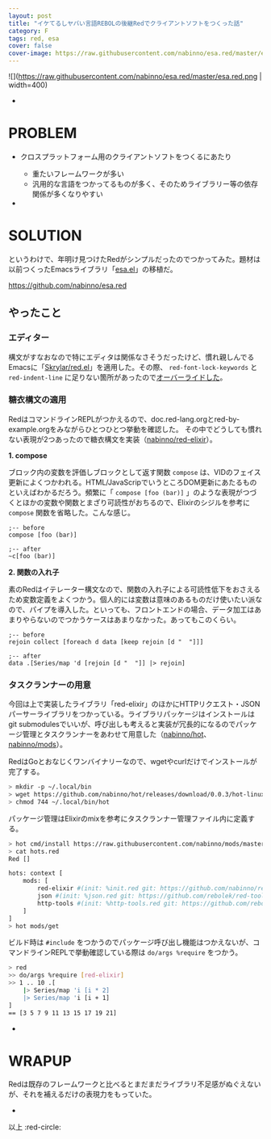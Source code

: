 ```yaml
---
layout: post
title: "イケてるしヤバい言語REBOLの後継Redでクライアントソフトをつくった話"
category: F
tags: red, esa
cover: false
cover-image: https://raw.githubusercontent.com/nabinno/esa.red/master/esa.red.png
---
```


![](https://raw.githubusercontent.com/nabinno/esa.red/master/esa.red.png | width=400)

-

# PROBLEM
- クロスプラットフォーム用のクライアントソフトをつくるにあたり
    - 重たいフレームワークが多い
    - 汎用的な言語をつかってるものが多く、そのためライブラリー等の依存関係が多くなりやすい

-

# SOLUTION
というわけで、年明け見つけたRedがシンプルだったのでつかってみた。題材は以前つくったEmacsライブラリ「[esa.el](https://github.com/nabinno/esa.el)」の移植だ。

https://github.com/nabinno/esa.red

## やったこと
### エディター
構文がすなおなので特にエディタは関係なさそうだったけど、慣れ親しんでるEmacsに「[Skrylar/red.el](https://github.com/Skrylar/red.el)」を適用した。その際、 `red-font-lock-keywords` と `red-indent-line` に足りない箇所があったので[オーバーライドした](https://github.com/nabinno/dotfiles/blob/master/.emacs.d/lisp/init-red.el)。

### 糖衣構文の適用
RedはコマンドラインREPLがつかえるので、doc.red-lang.orgとred-by-example.orgをみながらひとつひとつ挙動を確認した。
その中でどうしても慣れない表現が2つあったので糖衣構文を実装（[nabinno/red-elixir](https://github.com/nabinno/red-elixir)）。

**1. compose**

ブロック内の変数を評価しブロックとして返す関数 `compose` は、VIDのフェイス更新によくつかわれる。HTML/JavaScripでいうところDOM更新にあたるものといえばわかるだろう。頻繁に「 `compose [foo (bar)]` 」のような表現がつづくとほかの変数や関数とまざり可読性がおちるので、Elixirのシジルを参考に `compose` 関数を省略した。こんな感じ。

```
;-- before
compose [foo (bar)]

;-- after
~c[foo (bar)]
```

**2. 関数の入れ子**

素のRedはイテレーター構文なので、関数の入れ子による可読性低下をおさえるため変数定義をよくつかう。個人的には変数は意味のあるものだけ使いたい派なので、パイプを導入した。といっても、フロントエンドの場合、データ加工はあまりやらないのでつかうケースはあまりなかった。あってもこのくらい。

```red
;-- before
rejoin collect [foreach d data [keep rejoin [d "  "]]]

;-- after
data .[Series/map 'd [rejoin [d "  "]] |> rejoin]
```

### タスクランナーの用意
今回は上で実装したライブラリ「red-elixir」のほかにHTTPリクエスト・JSONパーサーライブラリをつかっている。ライブラリパッケージはインストールはgit submodulesでいいが、呼び出しも考えると実装が冗長的になるのでパッケージ管理とタスクランナーをあわせて用意した（[nabinno/hot](https://github.com/nabinno/hot)、[nabinno/mods](https://github.com/nabinno/mods)）。

RedはGoとおなじくワンバイナリーなので、wgetやcurlだけでインストールが完了する。

```sh
> mkdir -p ~/.local/bin
> wget https://github.com/nabinno/hot/releases/download/0.0.3/hot-linux -O ~/.local/bin/hot
> chmod 744 ~/.local/bin/hot
```

パッケージ管理はElixirのmixを参考にタスクランナー管理ファイル内に定義する。

```sh
> hot cmd/install https://raw.githubusercontent.com/nabinno/mods/master/mods.red
> cat hots.red
Red []

hots: context [
    mods: [
        red-elixir #(init: %init.red git: https://github.com/nabinno/red-elixir)
        json #(init: %json.red git: https://github.com/rebolek/red-tools)
        http-tools #(init: %http-tools.red git: https://github.com/rebolek/red-tools)
    ]
]
> hot mods/get
```

ビルド時は `#include` をつかうのでパッケージ呼び出し機能はつかえないが、コマンドラインREPLで挙動確認している際は `do/args %require` をつかう。

```sh
> red
>> do/args %require [red-elixir]
>> 1 .. 10 .[
    |> Series/map 'i [i * 2]
    |> Series/map 'i [i + 1]
]
== [3 5 7 9 11 13 15 17 19 21]
```

-

# WRAPUP
Redは既存のフレームワークと比べるとまだまだライブラリ不足感がぬぐえないが、それを補えるだけの表現力をもっていた。

-

以上 :red-circle:
